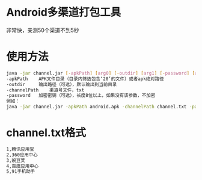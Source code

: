 # Android多渠道打包工具
非常快，亲测50个渠道不到5秒

# 使用方法
```Bash
java -jar channel.jar [-apkPath] [arg0] [-outdir] [arg1] [-password] [arg2]
-apkPath	APK文件目录（目录内筛选包含‘20’的文件）或者apk绝对路径
-outdir		输出路径（可选），默认输出到当前目录
-channelPath	渠道号文件，txt
-password	加密密钥（可选），长度8位以上，如果没有该参数，不加密
例如：
java -jar channel.jar -apkPath android.apk -channelPath channel.txt -password 12345678
```
# channel.txt格式
```Bash
1,腾讯应用宝
2,360应用中心
3,豌豆荚
4,百度应用中心
5,91手机助手
```
